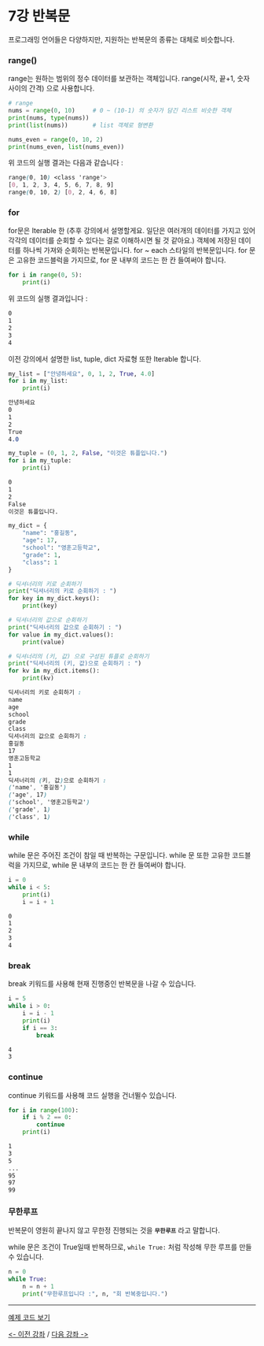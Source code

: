 # 7강 반복문
프로그래밍 언어들은 다양하지만, 지원하는 반복문의 종류는 대체로 비슷합니다.

### range()
range는 원하는 범위의 정수 데이터를 보관하는 객체입니다.
range(시작, 끝+1, 숫자 사이의 간격) 으로 사용합니다.
```python
# range
nums = range(0, 10)     # 0 ~ (10-1) 의 숫자가 담긴 리스트 비슷한 객체
print(nums, type(nums))
print(list(nums))       # list 객체로 형변환

nums_even = range(0, 10, 2)
print(nums_even, list(nums_even))
```
위 코드의 실행 결과는 다음과 같습니다 :
```css
range(0, 10) <class 'range'>
[0, 1, 2, 3, 4, 5, 6, 7, 8, 9]
range(0, 10, 2) [0, 2, 4, 6, 8]
```

### for
for문은  Iterable 한 (추후 강의에서 설명할게요. 일단은 여러개의 데이터를 가지고 있어 각각의 데이터를 순회할 수 있다는 걸로 이해하시면 될 것 같아요.)
객체에 저장된 데이터를 하나씩 가져와 순회하는 반복문입니다. for ~ each 스타일의 반복문입니다.
for 문은 고유한 코드블럭을 가지므로, for 문 내부의 코드는 한 칸 들여써야 합니다.
```python
for i in range(0, 5):
    print(i)
```
위 코드의 실행 결과입니다 :
```css
0
1
2
3
4
```

이전 강의에서 설명한 list, tuple, dict 자료형 또한 Iterable 합니다.
```python
my_list = ["안녕하세요", 0, 1, 2, True, 4.0]
for i in my_list:
    print(i)
```
```css
안녕하세요
0
1
2
True
4.0
```

```python
my_tuple = (0, 1, 2, False, "이것은 튜플입니다.")
for i in my_tuple:
    print(i)
```
```css
0
1
2
False
이것은 튜플입니다.
```
```python
my_dict = {
    "name": "홍길동",
    "age": 17,
    "school": "영훈고등학교",
    "grade": 1,
    "class": 1
}

# 딕셔너리의 키로 순회하기
print("딕셔너리의 키로 순회하기 : ")
for key in my_dict.keys():
    print(key)

# 딕셔너리의 값으로 순회하기
print("딕셔너리의 값으로 순회하기 : ")
for value in my_dict.values():
    print(value)

# 딕셔너리의 (키, 값) 으로 구성된 튜플로 순회하기
print("딕셔너리의 (키, 값)으로 순회하기 : ")
for kv in my_dict.items():
    print(kv)
```
```css
딕셔너리의 키로 순회하기 : 
name
age
school
grade
class
딕셔너리의 값으로 순회하기 : 
홍길동
17
영훈고등학교
1
1
딕셔너리의 (키, 값)으로 순회하기 : 
('name', '홍길동')
('age', 17)
('school', '영훈고등학교')
('grade', 1)
('class', 1)
```

### while
while 문은 주어진 조건이 참일 때 반복하는 구문입니다. while 문 또한 고유한 코드블럭을 가지므로, while 문 내부의 코드는 한 칸 들여써야 합니다.
```python
i = 0
while i < 5:
    print(i)
    i = i + 1
```
```css
0
1
2
3
4
```

### break
break 키워드를 사용해 현재 진행중인 반복문을 나갈 수 있습니다.
```python
i = 5
while i > 0:
    i = i - 1
    print(i)
    if i == 3:
        break
```
```css
4
3
```

### continue
continue 키워드를 사용해 코드 실행을 건너뛸수 있습니다.
```python
for i in range(100):   
    if i % 2 == 0:
        continue
    print(i)
```

```css
1
3
5
...
95
97
99
```

### 무한루프
반복문이 영원히 끝나지 않고 무한정 진행되는 것을 **`무한루프`** 라고 말합니다.

while 문은 조건이 True일때 반복하므로, `while True:` 처럼 작성해 무한 루프를 만들 수 있습니다.
```python
n = 0
while True:
    n = n + 1
    print("무한루프입니다 :", n, "회 반복중입니다.")
```
***

[예제 코드 보기](./loop.py)

[<- 이전 강좌](../06-조건문/README.md) /
[다음 강좌 ->](../08-함수/README.md)
